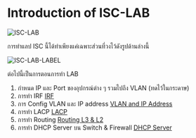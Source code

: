 # Introduction of ISC-LAB
![ISC-LAB](https://github.com/gunny64jaa/Internship-ISC./assets/102170391/4718a75c-551c-4f87-9c5d-b422e7904488)

การทำแลป ISC นี้ได้ทำเพียงแค่เฉพาะส่วนที่วงไว้ดังรูปด้านล่างนี้

![ISC-LAB-LABEL](https://github.com/gunny64jaa/Internship-ISC./assets/102170391/007a9587-0d19-49a4-9417-855cbb446e92)

ต่อไปนี้เป็นการตอนการทำ LAB
1. กำหนด IP และ Port ของอุปกรณ์ต่าง ๆ รวมไปถึง VLAN (ทดไว้ในกระดาษ)
2. การทำ IRF
[IRF](https://github.com/gunny64jaa/Internship-ISC./blob/main/2_IRF.md)
3. การ Config VLAN และ IP address
[VLAN and IP Address](https://github.com/gunny64jaa/Internship-ISC./blob/main/3_VLAN%20%26%20IP.md)
4. การทำ LACP
[LACP](https://github.com/gunny64jaa/Internship-ISC./blob/main/4_LACP.md)
5. การทำ Routing
[Routing L3 & L2](https://github.com/gunny64jaa/Internship-ISC./blob/main/5_Routing%20L3%20%26%20L2.md)
6. การทำ DHCP Server บน Switch & Firewall
[DHCP Server](https://github.com/gunny64jaa/Internship-ISC./blob/main/5_Routing%20L3%20%26%20L2.md)
